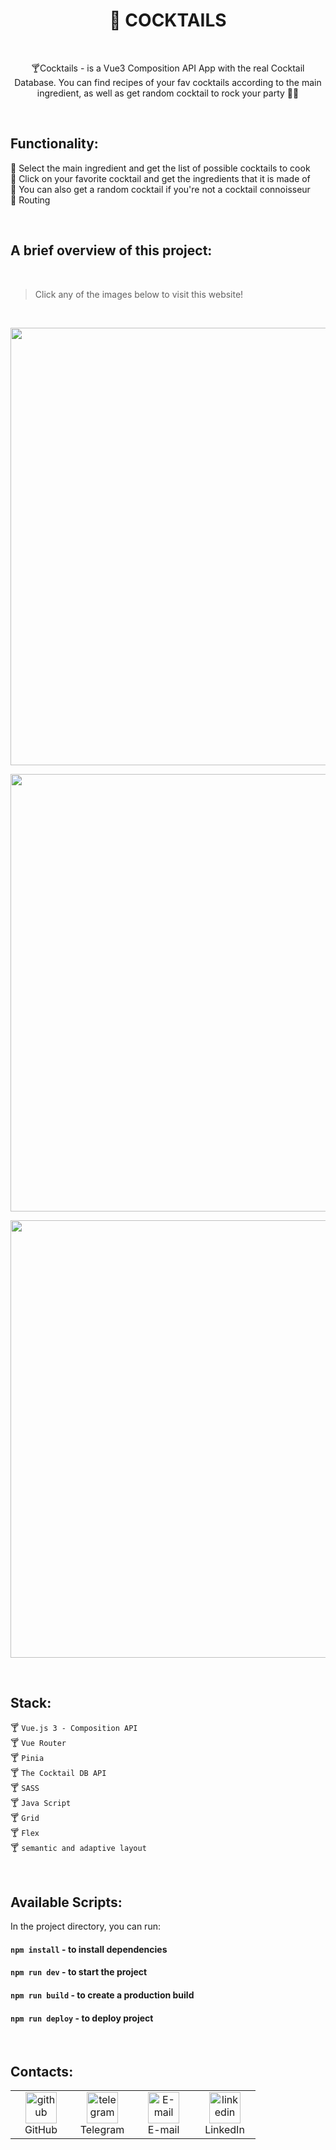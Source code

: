 <h1 align="center">🍹 COCKTAILS </h1>

<br>

<p align="center">🍸Cocktails - is a Vue3 Composition API App with the real Cocktail Database. You can find recipes of your fav cocktails according to the main ingredient, as well as get random cocktail to rock your party 🍹🎊<p>


<br>

## Functionality:

🍹 Select the main ingredient and get the list of possible cocktails to cook       
🍹 Click on your favorite cocktail and get the ingredients that it is made of    
🍹 You can also get a random cocktail if you're not a cocktail connoisseur     
🍹 Routing

<br>    

## A brief overview of this project:    

<br>

>Click any of the images below to visit this website!

<br>

[<img width="700" src="https://user-images.githubusercontent.com/108359930/268472226-acb5413d-8700-4950-ad8c-7613679749f2.png">](https://olgabull.github.io/Vue3_Cocktails/)

[<img width="700" src="https://user-images.githubusercontent.com/108359930/268472229-2fae5838-be63-49f2-ad98-52aa6bbbdc13.png">](https://olgabull.github.io/Vue3_Cocktails/)

[<img width="700" src="https://user-images.githubusercontent.com/108359930/268472230-62cdda04-2f10-4c76-bc1a-d5b3e5370e18.png">](https://olgabull.github.io/Vue3_Cocktails/)



<br>

## Stack:

🍸 `Vue.js 3 - Composition API`    
🍸 `Vue Router`    
🍸 `Pinia`    
🍸 `The Cocktail DB API`    
🍸 `SASS`      
🍸 `Java Script`     
🍸 `Grid`    
🍸 `Flex`      
🍸 `semantic and adaptive layout`      

<br>

## Available Scripts:

In the project directory, you can run:    

#### `npm install`    - to install dependencies 
#### `npm run dev`    - to start the project
#### `npm run build`  -  to create a production build
#### `npm run deploy` -  to deploy project

<br>

## Contacts:
<table>
  <tr>
    <td align="center" width="82">
      <a href="https://github.com/OlgaBuLL">
        <img src='https://cdn.jsdelivr.net/npm/simple-icons@3.0.1/icons/github.svg' alt='github' width="50" />
      </a><br>GitHub
     </td>
    <td align="center" width="82">
      <a href="https://t.me/bio_ol23">
        <img src='https://cdn.jsdelivr.net/npm/simple-icons@3.0.1/icons/telegram.svg' alt='telegram' width="50" />
      </a><br>Telegram
     </td>
    <td align="center" width="82">
      <a href="mailto:oska43@mail.ru">
       <img src='https://cdn.jsdelivr.net/npm/simple-icons@3.0.1/icons/mail-dot-ru.svg' alt='E-mail' width="50" />
      </a><br>E-mail
     </td>
    <td align="center" width="82">
      <a href="https://www.linkedin.com/in/olga-bulgakova-014254243/">
       <img src='https://cdn.jsdelivr.net/npm/simple-icons@3.0.1/icons/linkedin.svg' alt='linkedin' width="50" />
      </a><br>LinkedIn
     </td>
  </tr>
</table>
